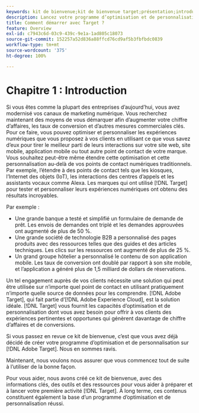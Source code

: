```yaml
---
keywords: kit de bienvenue;kit de bienvenue target;présentation;introduction;prise en main
description: Lancez votre programme d’optimisation et de personnalisation avec Adobe Target. Le kit de bienvenue Adobe  [!DNL Target]  est un bon point de départ.
title: Comment démarrer avec Target ?
feature: Overview
exl-id: c7943c6d-03c9-439c-9e1a-1ad805c18073
source-git-commit: 152257a52d836a88ffcd76cd9af5b3fbfbdc0839
workflow-type: tm+mt
source-wordcount: '375'
ht-degree: 100%

---
```


# Chapitre 1 : Introduction

Si vous êtes comme la plupart des entreprises d’aujourd’hui, vous avez modernisé vos canaux de marketing numérique. Vous recherchez maintenant des moyens de vous démarquer afin d’augmenter votre chiffre d’affaires, les taux de conversion et d’autres mesures commerciales clés. Pour ce faire, vous pouvez optimiser et personnaliser les expériences numériques que vous proposez à vos clients en utilisant ce que vous savez d’eux pour tirer le meilleur parti de leurs interactions sur votre site web, site mobile, application mobile ou tout autre point de contact de votre marque. Vous souhaitez peut-être même étendre cette optimisation et cette personnalisation au-delà de vos points de contact numériques traditionnels. Par exemple, l’étendre à des points de contact tels que les kiosques, l’Internet des objets (IoT), les interactions des centres d’appels et les assistants vocaux comme Alexa. Les marques qui ont utilisé [!DNL Target] pour tester et personnaliser leurs expériences numériques ont obtenu des résultats incroyables.

Par exemple :

* Une grande banque a testé et simplifié un formulaire de demande de prêt. Les envois de demandes ont triplé et les demandes approuvées ont augmenté de plus de 50 %.
* Une grande société de technologie B2B a personnalisé des pages produits avec des ressources telles que des guides et des articles techniques. Les clics sur les ressources ont augmenté de plus de 25 %.
* Un grand groupe hôtelier a personnalisé le contenu de son application mobile. Les taux de conversion ont doublé par rapport à son site mobile, et l’application a généré plus de 1,5 milliard de dollars de réservations.

Un tel engagement auprès de vos clients nécessite une solution qui peut être utilisée sur n’importe quel point de contact en utilisant pratiquement n’importe quelle source de données pour les comprendre. [!DNL Adobe Target], qui fait partie d’[!DNL Adobe Experience Cloud], est la solution idéale. [!DNL Target] vous fournit les capacités d’optimisation et de personnalisation dont vous avez besoin pour offrir à vos clients des expériences pertinentes et opportunes qui génèrent davantage de chiffre d’affaires et de conversions.

Si vous passez en revue ce kit de bienvenue, c’est que vous avez déjà décidé de créer votre programme d’optimisation et de personnalisation sur [!DNL Adobe Target]. Nous en sommes ravis.

Maintenant, nous voulons nous assurer que vous commencez tout de suite à l’utiliser de la bonne façon.

Pour vous aider, nous avons créé ce kit de bienvenue, avec des informations clés, des outils et des ressources pour vous aider à préparer et à lancer votre première activité [!DNL Target]. À long terme, ces contenus constituent également la base d’un programme d’optimisation et de personnalisation réussi.
